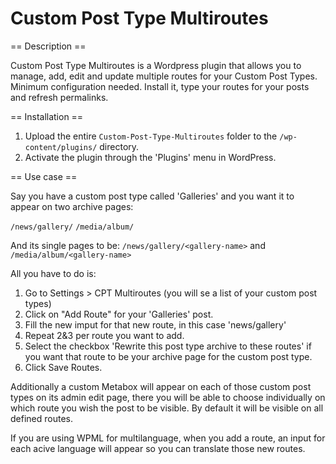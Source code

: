# Custom Post Type Multiroutes
== Description ==

Custom Post Type Multiroutes is a Wordpress plugin that allows you to manage, add, edit and update multiple routes for your Custom Post Types. Minimum configuration needed. Install it, type your routes for your posts and refresh permalinks.

== Installation ==

1. Upload the entire `Custom-Post-Type-Multiroutes` folder to the `/wp-content/plugins/` directory.
2. Activate the plugin through the 'Plugins' menu in WordPress.

== Use case == 

Say you have a custom post type called 'Galleries' and you want it to appear on two archive pages:

`/news/gallery/`
`/media/album/`

And its single pages to be: `/news/gallery/<gallery-name>` and `/media/album/<gallery-name>`

All you have to do is:

1. Go to Settings > CPT Multiroutes (you will se a list of your custom post types)
2. Click on "Add Route" for your 'Galleries' post.
3. Fill the new imput for that new route, in this case 'news/gallery'
4. Repeat 2&3 per route you want to add.
5. Select the checkbox 'Rewrite this post type archive to these routes' if you want that route to be your archive page for the custom post type.
6. Click Save Routes.

Additionally a custom Metabox will appear on each of those custom post types on its admin edit page, there you will be able to choose individually on which route you wish the post to be visible. By default it will be visible on all defined routes.

If you are using WPML for multilanguage, when you add a route, an input for each acive language will appear so you can translate those new routes.
